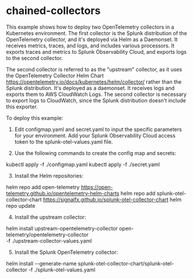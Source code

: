 # chained-collectors

This example shows how to deploy two OpenTelemetry collectors in a Kubernetes environment. The first collector is the Splunk distribution of the OpenTelemetry collector, and it's deployed via Helm as a Daemonset. It receives metrics, traces, and logs, and includes various processors. It exports traces and metrics to Splunk Observability Cloud, and exports logs to the second collector. 

The second collector is referred to as the "upstream" collector, as it uses the OpenTelemetry Collector Helm Chart <https://opentelemetry.io/docs/kubernetes/helm/collector/> rather than the Splunk distribution. It's deployed as a daemonset. It receives logs and exports them to AWS CloudWatch Logs.  The second collector is necessary to export logs to CloudWatch, since the Splunk distribution doesn't include this exporter. 

To deploy this example: 

1) Edit configmap.yaml and secret.yaml to input the specific parameters for your environment.  Add your Splunk Observability Cloud access token to the splunk-otel-values.yaml file. 

2) Use the following commands to create the config map and secrets:  

kubectl apply -f ./configmap.yaml
kubectl apply -f ./secret.yaml

3) Install the Helm repositories: 

helm repo add open-telemetry https://open-telemetry.github.io/opentelemetry-helm-charts
helm repo add splunk-otel-collector-chart https://signalfx.github.io/splunk-otel-collector-chart
helm repo update

4) Install the upstream collector:

helm install upstream-opentelemetry-collector open-telemetry/opentelemetry-collector \
   -f ./upstream-collector-values.yaml

5) Install the Splunk OpenTelemetry collector:

helm install --generate-name splunk-otel-collector-chart/splunk-otel-collector -f ./splunk-otel-values.yaml
